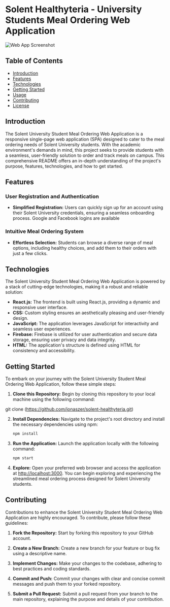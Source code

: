 # Solent Healthyteria - University Students Meal Ordering Web Application

![Web App Screenshot](https://res.cloudinary.com/dc2bds3nc/image/upload/v1695507939/Solent_Healthyteria_vm36gz.jpg)

## Table of Contents

- [Introduction](#introduction)
- [Features](#features)
- [Technologies](#technologies)
- [Getting Started](#getting-started)
- [Usage](#usage)
- [Contributing](#contributing)
- [License](#license)

## Introduction

The Solent University Student Meal Ordering Web Application is a responsive single-page web application (SPA) designed to cater to the meal ordering needs of Solent University students. With the academic environment's demands in mind, this project seeks to provide students with a seamless, user-friendly solution to order and track meals on campus. This comprehensive README offers an in-depth understanding of the project's purpose, features, technologies, and how to get started.

## Features

### User Registration and Authentication

- **Simplified Registration:** Users can quickly sign up for an account using their Solent University credentials, ensuring a seamless onboarding process. Google and Facebook logins are available

### Intuitive Meal Ordering System

- **Effortless Selection:** Students can browse a diverse range of meal options, including healthy choices, and add them to their orders with just a few clicks.

## Technologies

The Solent University Student Meal Ordering Web Application is powered by a stack of cutting-edge technologies, making it a robust and reliable solution:

- **React.js:** The frontend is built using React.js, providing a dynamic and responsive user interface.
- **CSS:** Custom styling ensures an aesthetically pleasing and user-friendly design.
- **JavaScript:** The application leverages JavaScript for interactivity and seamless user experiences.
- **Firebase:** Firebase is utilized for user authentication and secure data storage, ensuring user privacy and data integrity.
- **HTML:** The application's structure is defined using HTML for consistency and accessibility.

## Getting Started

To embark on your journey with the Solent University Student Meal Ordering Web Application, follow these simple steps:

1. **Clone this Repository:** Begin by cloning this repository to your local machine using the following command:

git clone (https://github.com/jonaszer/solent-healthyteria.git)

2. **Install Dependencies:** Navigate to the project's root directory and install the necessary dependencies using npm:

   ```bash
   npm install
   ```

3. **Run the Application:** Launch the application locally with the following command:

   ```bash
   npm start
   ```

4. **Explore:** Open your preferred web browser and access the application at [http://localhost:3000](http://localhost:3000). You can begin exploring and experiencing the streamlined meal ordering process designed for Solent University students.

## Contributing

Contributions to enhance the Solent University Student Meal Ordering Web Application are highly encouraged. To contribute, please follow these guidelines:

1. **Fork the Repository:** Start by forking this repository to your GitHub account.

2. **Create a New Branch:** Create a new branch for your feature or bug fix using a descriptive name.

3. **Implement Changes:** Make your changes to the codebase, adhering to best practices and coding standards.

4. **Commit and Push:** Commit your changes with clear and concise commit messages and push them to your forked repository.

5. **Submit a Pull Request:** Submit a pull request from your branch to the main repository, explaining the purpose and details of your contribution.
